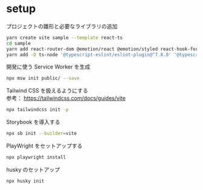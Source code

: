 # setup

プロジェクトの雛形と必要なライブラリの追加

```zsh
yarn create vite sample --template react-ts
cd sample
yarn add react-router-dom @emotion/react @emotion/styled react-hook-form zod @hookform/resolvers zustand
yarn add -D ts-node '@typescript-eslint/eslint-plugin@^7.8.0' '@typescript-eslint/parser@^7.8.0' 'eslint@8' prettier eslint-plugin-react eslint-config-prettier eslint-plugin-prettier @types/react-dom tailwindcss postcss autoprefixer @testing-library/react @testing-library/jest-dom @testing-library/dom vite-tsconfig-paths vitest @vitest/ui @playwright/test msw husky
```

開発に使う Service Worker を生成

```zsh
npx msw init public/ --save
```

Tailwind CSS を扱えるようにする  
参考： https://tailwindcss.com/docs/guides/vite

```zsh
npx tailwindcss init -p
```

Storybook を導入する

```zsh
npx sb init --builder=vite
```

PlayWright をセットアップする

```zsh
npx playwright install
```

husky のセットアップ

```
npx husky init
```
